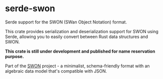 # serde-swon

Serde support for the SWON (SWan Object Notation) format.

This crate provides serialization and deserialization support for SWON using Serde, allowing you to easily convert between Rust data structures and SWON.

**This crate is still under development and published for name reservation purpose.**

Part of the [SWON](https://swon.dev) project - a minimalist, schema-friendly format with an algebraic data model that's compatible with JSON.
